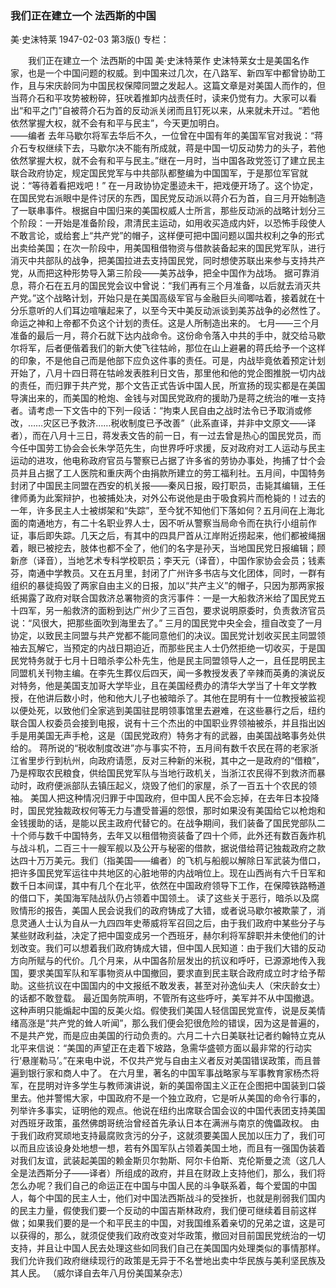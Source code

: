 ### 我们正在建立一个  法西斯的中国
美·史沫特莱
1947-02-03
第3版()
专栏：

　　我们正在建立一个
    法西斯的中国
    美·史沫特莱作
    史沫特莱女士是美国名作家，也是一个中国问题的权威。到中国来过几次，在八路军、新四军中都曾协助工作，且与宋庆龄同为中国民权保障同盟之发起人。这篇文章是对美国人而作的，但当蒋介石和平攻势被粉碎，狂吠着推卸内战责任时，读来仍觉有力。大家可以看出“和平之门”自被蒋介石为首的反动派关闭而且钉死以来，从来就未开过。“若他依然掌握大权，就不会有和平与民主”，今天更加明白。       
    ——编者
    去年马歇尔将军去华后不久，一位曾在中国有年的美国军官对我说：“蒋介石专权继续下去，马歇尔决不能有所成就，蒋是中国一切反动势力的头子，若他依然掌握大权，就不会有和平与民主。”继在一月时，当中国各政党签订了建立民主联合政府协定，规定国民党军与中共部队都整编为中国国军，于是那位军官就说：“等待着看把戏吧！”
    在一月政协协定墨迹未干，把戏便开场了。这个协定，在国民党右派眼中是件讨厌的东西，国民党反动派以蒋介石为首，自三月开始制造了一联串事件。根据自中国归来的美国权威人士所言，那些反动派的战略计划分三个阶段：一开始是准备阶段，肃清民主运动，如用收买造成内奸，以恐怖手段使人不敢言论，或给套上“共产党”的帽子，这样便可把中国问题以国共权利之争的形式出卖给美国；在次一阶段中，用美国租借物资与借款装备起来的国民党军队，进行消灭中共部队的战争，把美国拉进去支持国民党，同时想使苏联出来参与支持共产党，从而把这种形势导入第三阶段——美苏战争，把全中国作为战场。
    据可靠消息，蒋介石在五月的国民党会议中曾说：“我们再有三个月准备，以后就去消灭共产党。”这个战略计划，开始只是在美国高级军官与金融巨头间唧咕着，接着就在十分乐意听的人们耳边喧嚷起来了，以至今天中美反动派谈到美苏战争的必然性了。命运之神和上帝都不负这个计划的责任。这是人所制造出来的。
    七月——三个月准备的最后一月，蒋介石就下达内战命令。这份命令落入中共的手中，就交给马歇尔将军，后者便偕着我们的新大使飞往牯岭，那位在山上避暑的蒋氏给予一个这样的印象，不是他自己而是他部下应负这件事的责任。可是，内战毕竟依着预定计划开始了，八月十四日蒋在牯岭发表胜利日文告，那里他和他的党企图推脱一切内战的责任，而归罪于共产党，那个文告正式告诉中国人民，所宣扬的现实都是在美国导演出来的，而美国的枪炮、金钱与对国民党政府的援助乃是蒋之统治的唯一支持者。请考虑一下文告中的下列一段话：“拘束人民自由之战时法令已予取消或修改，……灾区已予救济……税收制度已予改善”（此系直译，并非中文原文——译者），而在八月十三日，蒋发表文告的前一日，有一过去曾是热心的国民党员，而今任中国劳工协会会长朱学范先生，向世界呼吁求援，反对政府对工人运动与民主运动的进攻，他电称政府官员与警察已占据了许多省的劳协办事处，拘捕了廿个会员并且占据了工人医院和重庆两个由捐款所建立的劳工福利社。五月间，中国特务封闭了中国民主同盟在西安的机关报——秦风日报，殴打职员，击毙其编辑，王任律师勇为此案辩护，也被捕处决，对外公布说他是由于吸食鸦片而枪毙的！过去的一年，许多民主人士被绑架和“失踪”，至今犹不知他们下落如何？五月间在上海北面的南通地方，有二十名职业界人士，因不听从警察当局命令而在执行小组前作证，事后即失踪。几天之后，有其中的四具尸首从江岸附近捞起来，他们都被绳捆着，眼已被挖去，肢体也都不全了，他们的名字是孙天，当地国民党日报编辑；顾新彦（译音），当地艺术专科学校职员；李天元（译音），中国作家协会会员；钱素芬，南通中学教员。又在五月里，封闭了广州许多书店与文化团体，同时，一群有组织的暴徒捣毁了两家自由主义的日报，加以“共产主义”的帽子，只因为那两家报纸揭露了政府对联合国救济总署物资的贪污事件：一是一大船救济米给了国民党五十四军，另一船救济的面粉到达广州少了三百包，要求说明原委时，负责救济官员说：“风很大，把那些面吹到海里去了。”
    三月的国民党中央全会，擅自改变了一月协定，以致民主同盟与共产党都不能同意他们的决议。国民党计划收买民主同盟领袖去瓦解它，当预定的内战日期迫近，而那些民主人士仍然拒绝一切收买，于是国民党特务就于七月十日暗杀李公朴先生，他是民主同盟领导人之一，且任昆明民主同盟机关刊物主编。在李先生葬仪后四天，闻一多教授发表了辛辣而英勇的演说反对特务，他是美国支加哥大学毕业，且在美国经费办的清华大学当了十年文学教授，在他讲后数小时，他和他大儿子也被暗杀了。其他在昆明有十一位教授被监视以便处死，以致他们全家逃到美国驻昆明领事馆里去避难，在这些暴行之后，纽约联合国人权委员会接到电报，说有十三个杰出的中国职业界领袖被杀，并且指出凶手是用美国无声手枪，这是（国民党政府）特务才有的武器，由美国战略事务处供给的。
    蒋所说的“税收制度改进”亦与事实不符，五月间有数千农民在蒋的老家浙江省里步行到杭州，向政府请愿，反对三种新的米税，其中之一是政府的“借粮”，乃是榨取农民粮食，供给国民党军队与当地行政机关，当浙江农民得不到救济而暴动时，政府便派部队去镇压起义，烧毁了他们的家屋，杀了一百五十个农民的领袖。
    美国人把这种情况归罪于中国政府，但中国人民不会忘掉，在去年日本投降时，国民党独裁政权何等无力与遭受普遍的怨恨，那时如果没有美国给它以枪炮和金钱援助的话，是能以民主政府代替它的。在战争期间，我们装备了国民党部队二十个师与数千中国特务，去年又以租借物资装备了四十个师，此外还有数百轰炸机与战斗机，二百三十一艘军舰以及公开与秘密的借款，据说借给蒋记独裁政府之款达四十万万美元。我们（指美国——编者）的飞机与船舰以解除日军武装为借口，把许多国民党军运往中共地区的心脏地带的内战哨位上。现在山西尚有六千日军和数千日本间谍，其中有几个在北平，依然在中国政府领导下工作，在保障铁路畅道的借口下，美国海军陆战队仍占领着中国领土。
    读了这些关于恶行，暗杀以及腐败情形的报告，美国人民会说我们的政府铸成了大错，或者说马歇尔被欺蒙了，消息灵通人士认为自从一九四四年史蒂威将军召回之后，由于我们政府中某些分子与某些财政利益，决定了把中国变成另一个西班牙，赫尔利将军辞职并未使他们的计划改变。我们可以想着我们政府铸成大错，但中国人民知道：由于我们大错的反动方向所赋与的代价。几个月来，从中国各阶层发出的抗议和呼吁，已源源地传入我国，要求美国军队和军事物资从中国撤回，要求直到民主联合政府成立时才给予帮助。这些抗议在中国国内的中文报纸不敢发表，甚至对孙逸仙夫人（宋庆龄女士）的话都不敢登载。
    最近国务院声明，不管所有这些呼吁，美军并不从中国撤退。这种声明只能煽起中国的反美火焰。假使我们美国人轻信国民党宣传，说是反美情绪高涨是“共产党的耸人听闻”，那么我们便会犯很危险的错误，因为这是普遍的，不是共产党，而是应由美国的行动负责的。六月二十六日美联社记者约翰特立克从北平来信说：“美国的声望正在走着下坡路，急需华盛顿方面以最非常的行动实行‘悬崖勒马’。”在来电中说，不仅共产党与自由主义者反对美国错误政策，而且普遍到银行家和商人中了。
    在六月里，著名的中国军事战略家与军事教育家杨杰将军，在昆明对许多学生与教师演讲说，新的美国帝国主义正在企图把中国装到口袋里去。他并警惕大家，中国政府不是一个独立政府，它是听从美国的命令行事的，列举许多事实，证明他的观点。他说在纽约出席联合国会议的中国代表团支持美国对西班牙政策，虽然佛朗哥统治曾经首先承认日本在满洲与南京的傀儡政权。
    由于我们政府冥顽地支持最腐败贪污的分子，这就须要美国人民加以压力了，我们可以而且应该设身处地想一想，若有外国军队占领着美国土地，而且有一强国伪装着对我们友谊，武装起美国的赖金斯贝尔勃斯、阿尔卡伯斯、克伦斯曼之流（这几人全是法西斯分子——译者）所组成的政府，并且在财政上支持他们，那么，我们将怎么办呢？我们自己的命运正在中国与中国人民的斗争联系着，每个爱国的中国人，每个中国的民主人士，他们对中国法西斯战斗的受挫折，也就是削弱我们国内的民主力量，假使我们要一个反动的中国吉斯林政府，我们便可继续着目前这样做；如果我们要的是一个和平民主的中国，对我国维系着亲切的兄弟之谊，这是可以获得的，那么，就须促使我们政府改变对华政策，撤回对目前国民党统治的一切支持，并且让中国人民去处理这些如同我们自己在美国国内处理类似的事情那样。我们允许我们政府继续现行的政策是无异于不名誉地出卖中华民族与美利坚民族及其人民。
    （威尔译自去年八月份美国某杂志）
